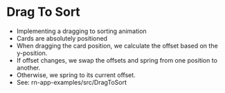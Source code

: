 # Drag To Sort

* Implementing a dragging to sorting animation
* Cards are absolutely positioned
* When dragging the card position, we calculate the offset based on the y-position.
* If offset changes, we swap the offsets and spring from one position to another.
* Otherwise, we spring to its current offset.
* See: rn-app-examples/src/DragToSort
